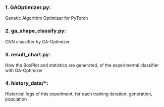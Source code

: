 ### 1. GAOptimizer.py:
Genetic Algorithm Optimizer for PyTorch


### 2. ga_shape_classify.py:
CNN classifier by GA-Optimizer


### 3. result_chart.py:
How the BoxPlot and statistics are generated, of the experimental classifier with GA-Optimizer


### 4. history_data/*:
Historical logs of this experiment, for each training iteration, generation, population